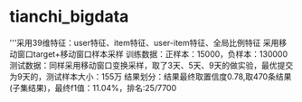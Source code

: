 # tianchi_bigdata
'''采用39维特征：user特征、item特征、user-item特征、全局比例特征
采用移动窗口target+移动窗口样本采样
训练数据：正样本：15000，负样本：130000
测试数据：同样采用移动窗口变换采样，取了3天、5天、9天的做实验，最优提交为9天的，测试样本大小：155万
结果划分：结果最终取置信度0.78,取470条结果(子集结果)，最终f1值：11.04%，排名:25/7700


